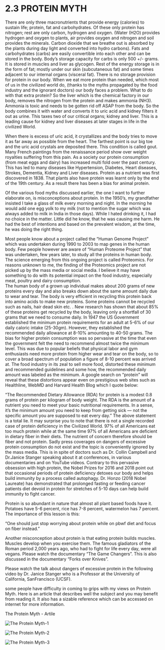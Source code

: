 # 2.3 PROTEIN MYTH 

There are only three macronutrients that provide energy (calories) to sustain life;
protein, fat and carbohydrates. Of these only protein has nitrogen; rest are only carbon, hydrogen and oxygen. (Water (H2O) provides hydrogen and oxygen to plants, air provides oxygen and nitrogen and soil provides the minerals. Carbon dioxide that we breathe out is absorbed by the plants during day light and converted into hydro carbons).
Fats and carbohydrates (carbs) are easily convertible into each other and can be stored in the body. Body’s storage capacity for carbs is only 500 +/- grams. It is stored in muscles and liver as glycogen. Rest of the energy storage is in the form of fat; mostly under our skin (subcutaneous fat) and some times adjacent to our internal organs (visceral fat). There is no storage provision for protein in our body. When we eat more protein than needed, which most of us in the civilized world do, (thanks to the myths propagated by the food industry and the ignorant doctors) our body faces a problem. What to do with that extra protein? So the liver which is the chemical factory in our body, removes the nitrogen from the protein and makes ammonia (NH3). Ammonia is toxic and needs to be gotten rid off ASAP from the body. So the body combines it with water and converts it to uric acid and kidney filters it out as urine. 
This taxes two of our critical organs; kidney and liver. This is a leading cause for kidney and liver diseases at later stages in life in the civilized World. 

When there is excess of uric acid, it crystallizes and the body tries to move it as far away as possible from the heart. The farthest point is our big toe and the uric acid crystals are deposited there. This condition is called gout. Many French paintings from the renaissance period show over weight royalties suffering from this pain. 
As a society our protein consumption (from meat eggs and dairy) has increased multi fold over the past century. This has led to many diseases like Hypertension, Diabetes, Heart diseases, Strokes, Dementia, Kidney and Liver diseases. 
Protein as a nutrient was first discovered in 1838. That plants also have protein was learnt only by the end of the 19th century. As a result there has been a bias for animal protein.

Of the various food myths discussed earlier, the one I want to further elaborate on, is misconceptions about protein. 
In the 1950’s, my grandfather insisted I take a glass of milk every morning and night. In the morning he would add one egg yolk to my milk (not to mention the sugar which was always added to milk in India in those days). While I hated drinking it, I had no choice in the matter. Little did he know, that he was causing me harm. He had the best of intentions and based on the prevalent wisdom, at the time, he was doing the right thing. 

Most people know about a project called the “Human Genome Project” which was undertaken during 1990 to 2003 to map genes in the human body.  Few people however are aware of “Human Proteome Project” that  was undertaken, few years later, to study all the proteins in human body. The science emerging from this ongoing project is called Proteomics. For reasons unknown to me, the finding of the Proteomics project are not picked up by the mass media or social media. I believe it may have something to do with its potential impact on the food industry, especially meat, poultry and dairy consumption.  
The human body of a grown up individual makes about 200 grams of new proteins every day and also breaks down about the same amount daily due to wear and tear. The body is very efficient in recycling this protein back into amino acids to make new proteins. Some proteins cannot be recycled such as nails, hair dead skin etc. . New research has shown that about 85% of these proteins get recycled by the body, leaving only a shortfall of 30 grams that we need to consume daily. 
In 1947 the US Government established the minimum protein requirements for an adult at 5-6% of our daily  caloric intake (25-30gm). However, they established the recommended daily allowance at 8-10% amounting to 40-50 grams. The bias for higher protein consumption was so pervasive at the time that even the government felt the need to recommend almost twice the minimum level. This was due to popular beliefs that physical labor and gym enthusiasts need more protein from higher wear and tear on the body, so to cover a broad spectrum of population  a figure of 8-10 percent was arrived at. 
The food industry in its zeal to sell more food, distorted these minimum and recommended guidelines and some how, the recommended daily amount was labeled as the minimum. 
A google search on “protein” will reveal that these distortions appear even on prestigious web sites such as Healthline, WebMD and Harvard Health Blog which I quote below:

“The Recommended Dietary Allowance (RDA) for protein is a modest 0.8 grams of protein per kilogram of body weight. The RDA is the amount of a nutrient you need to meet your basic nutritional requirements. In a sense, it’s the minimum amount you need to keep from getting sick — not the specific amount you are supposed to eat every day.”
The above statement is a total lie. It may surprise you to note that there is not a single recorded case of protein deficiency in the Civilized World.  97% of all Americans eat too much protein while at the same time 97% of all Americans are deficient in dietary fiber in their diets. 
The nutrient of concern therefore should be fiber and not protein. Sadly press coverages on dangers of excessive protein consumption do not exist and the topic is conveniently ignored by the mass media. This is in spite of doctors such as Dr. Collin Campbell and Dr.Janice Stanger speaking about it at conferences, in various documentaries and on YouTube videos. 
Contrary to this pervasive obsession with high protein, the Nobel Prizes for 2016 and 2018 point out that occasional periods of protein deficiency detoxes our body and helps build immunity by a process called autophagy. 
Dr. Honzo (2018 Nobel Laureate) has demonstrated that prolonged fasting or feeding cancer patients diet devoid in protein for stretches of 5-10 days can help build immunity to fight cancer. 

Protein is so abundant in nature that almost all plant based foods have it. Potatoes have 5-6 percent, rice has 7-8 percent, watermelon has 7 percent. The importance of this lesson is this: 

 “One should just stop worrying about protein while on pbwf diet and focus on fiber instead.”

Another misconception about protein is that eating protein builds muscles. Muscles develop when you exercise them. The famous gladiators of the Roman period 2,000 years ago, who had to fight for life every day, were all vegans. Please watch the documentary “The Game Changers”. This is also discussed in the documentary “Forks over Knives”.

Please watch the talk about dangers of excessive protein in the following video by Dr. Janice Stanger who is a Professor at the University of California, SanFrancisco (UCSF).


some people have difficulty in coming to grips with my views on Protein Myth. Here is an article that describes well the subject and you may benefit from reading it. It also has a sizable reference which can be accessed on internet for more information.

The Protein Myth - Artile

![The Protein Myth-1](./images/The%20Protein%20Myth-1.jpeg "The Protein Myth-1")

![The Protein Myth-2](./images/The%20Protein%20Myth-2.jpeg "The Protein Myth-2")

![The Protein Myth-3](./images/The%20Protein%20Myth-3.jpeg "The Protein Myth-3")

